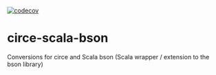 [![codecov](https://codecov.io/gh/ekuzmichev/circe-scala-bson/branch/master/graph/badge.svg)](https://codecov.io/gh/ekuzmichev/circe-scala-bson)
# circe-scala-bson
Conversions for circe and Scala bson (Scala wrapper / extension to the bson library)
